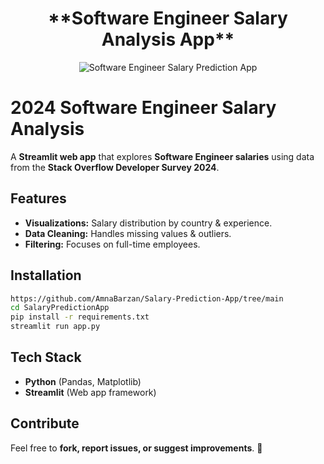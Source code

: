 <h1 align="center">**Software Engineer Salary Analysis App**</h1>

<p align="center">
    <img src="https://encrypted-tbn0.gstatic.com/images?q=tbn:ANd9GcQY07YGcmEOEqtegF8aqJ2KimVj9sCqAQlbeA&s" alt="Software Engineer Salary Prediction App" />
</p>

# 2024 Software Engineer Salary Analysis

A **Streamlit web app** that explores **Software Engineer salaries** using data from the **Stack Overflow Developer Survey 2024**.  

## **Features**  
- **Visualizations:** Salary distribution by country & experience.  
- **Data Cleaning:** Handles missing values & outliers.  
- **Filtering:** Focuses on full-time employees.  

## **Installation**  
```bash
https://github.com/AmnaBarzan/Salary-Prediction-App/tree/main
cd SalaryPredictionApp
pip install -r requirements.txt
streamlit run app.py
```

## **Tech Stack**  
- **Python** (Pandas, Matplotlib)  
- **Streamlit** (Web app framework)  

## **Contribute**  
Feel free to **fork, report issues, or suggest improvements**. 🚀  
